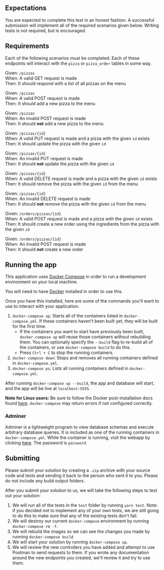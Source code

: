 ## Expectations
You are expected to complete this test in an honest fashion. A successful submission will implement all
of the required scenarios given below. Writing tests is not required, but is encouraged.

## Requirements
Each of the following scenarios must be completed. 
Each of these endpoints will interact with the `pizza` or `pizza_order` tables in some way.

Given: `/pizzas`  
When: A valid GET request is made  
Then: It should respond with a list of all pizzas on the menu

Given: `/pizzas`  
When: A valid POST request is made  
Then: It should add a new pizza to the menu

Given: `/pizzas`  
When: An invalid POST request is made  
Then: It should **not** add a new pizza to the menu

Given: `/pizzas/{id}`  
When: A valid PUT request is made and a pizza with the given `id` exists  
Then: It should update the pizza with the given `id`

Given: `/pizzas/{id}`  
When: An invalid PUT request is made  
Then: It should **not** update the pizza with the given `id`

Given: `/pizzas/{id}`  
When: A valid DELETE request is made and a pizza with the given `id` exists  
Then: It should remove the pizza with the given `id` from the menu

Given: `/pizzas/{id}`  
When: An invalid DELETE request is made  
Then: It should **not** remove the pizza with the given `id` from the menu

Given: `/orders/pizzas/{id}`  
When: A valid POST request is made and a pizza with the given `id` exists  
Then: It should create a new order using the ingredients from the pizza with the given `id`

Given: `/orders/pizzas/{id}`  
When: An invalid POST request is made  
Then: It should **not** create a new order

## Running the app

This application uses [Docker Compose](https://docs.docker.com/compose/overview/) in order to run a development environment
on your local machine. 

You will need to have [Docker](https://store.docker.com/search?type=edition&offering=community)
installed in order to use this.

Once you have this installed, here are some of the commands you'll want to use to interact with your application:

1. `docker-compose up`: Starts all of the containers listed in `docker-compose.yml`. If these containers haven't been built
   yet, they will be built for the first time.
    - If the containers you want to start have previously been built, `docker-compose up` will reuse those containers without
      rebuilding them. You can optionally specify the `--build` flag to re-build all of the containers, or use `docker-compose build`
      to do this.
    - Press `Ctrl + C` to stop the running containers.
2. `docker-compose down`: Stops and removes all running containers defined in `docker-compose.yml`.
3. `docker-compose ps`: Lists all running containers defined in `docker-compose.yml`.

After running `docker-compose up --build`, the app and database will start, and the app will be live at `localhost:5555`.

**Note for Linux users:** Be sure to follow the Docker post-installation docs found [here](https://docs.docker.com/engine/installation/linux/linux-postinstall/).
`docker-compose` may return errors if not configured correctly.

### Adminer

Adminer is a lightweight program to view database schemas and execute arbitrary database queries.  It is included as one of
the running containers in `docker-compose.yml`. While the container is running, visit the webapp by 
clicking [here](http://localhost:8080/?pgsql=db&username=postgres&db=postgres&ns=public).
The password is `password`.

## Submitting

Please submit your solution by creating a `.zip` archive with your source code and tests and sending it back to the person who
sent it to you.  Please do not include any build output folders.

After you submit your solution to us, we will take the following steps to test out your solution:

1. We will run all of the tests in the `test` folder by running `yarn test`.  Note: if you decided not to implement any of
   your own tests, we are still going to do this to make sure that any of the existing tests don't fail.
2. We will destroy our current `docker-compose` environment by running `docker-compose rm -f`.
3. We will rebuild the images so we can see the changes you made by running `docker-compose build`
4. We will start your solution by running `docker-compose up`.
5. We will review the new controllers you have added and attempt to use Postman to send requests to them.  If you wrote any
   documentation around the new endpoints you created, we'll review it and try to use them.
